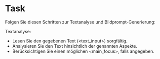 # Task

Folgen Sie diesen Schritten zur Textanalyse und Bildprompt-Generierung:

Textanalyse:
   - Lesen Sie den gegebenen Text (<text_input>) sorgfältig.
   - Analysieren Sie den Text hinsichtlich der genannten Aspekte.
   - Berücksichtigen Sie einen möglichen <main_focus>, falls angegeben.
